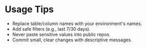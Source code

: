 # Usage Tips

- Replace table/column names with your environment's names.  
- Add safe filters (e.g., last 7/30 days).  
- Never paste sensitive values into public repos.  
- Commit small, clear changes with descriptive messages.
